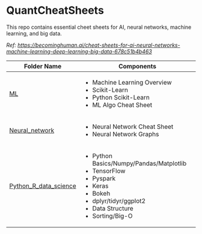 # QuantCheatSheets

This repo contains essential cheet sheets for AI, neural networks, machine learning, and big data. 

*Ref: https://becominghuman.ai/cheat-sheets-for-ai-neural-networks-machine-learning-deep-learning-big-data-678c51b4b463*

Folder Name | Components
-----------|-----------
[ML](../tree/master/ML)| <ul> <li>Machine Learning Overview </li> <li>Scikit-Learn</li> <li>Python Scikit-Learn</li> <li>ML Algo Cheat Sheet</li> </ul>
[Neural_network](../tree/master/Neural_network)| <ul> <li>Neural Network Cheat Sheet</li> <li>Neural Network Graphs </li> </ul>
[Python_R_data_science](../tree/master_Python_R_data_science)| <ul> <li> Python Basics/Numpy/Pandas/Matplotlib</li> <li> TensorFlow</li> <li>Pyspark </li><li> Keras</li> <li> Bokeh</li> <li>dplyr/tidyr/ggplot2 </li><li>Data Structure </li><li>Sorting/Big-O </li> </ul>

